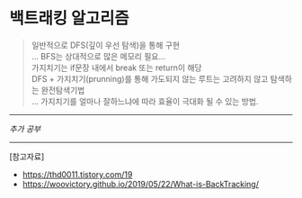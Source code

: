 # 백트래킹 알고리즘   

> 일반적으로 DFS(깊이 우선 탐색)을 통해 구현   
>   ... BFS는 상대적으로 많은 메모리 필요...    
> 가지치기는 if문장 내에서 break 또는 return이 해당   
> DFS + 가지치기(prunning)를 통해 가도되지 않는 루트는 고려하지 않고 탐색하는 완전탐색기법   
>   ... 가지치기를 얼마나 잘하느냐에 따라 효율이 극대화 될 수 있는 방법.   
---   

_추가 공부_   

---   
[참고자료]
- https://thd0011.tistory.com/19   
- https://woovictory.github.io/2019/05/22/What-is-BackTracking/   

